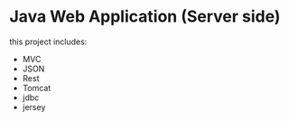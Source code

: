 # Java Web Application (Server side)
this project includes:
- MVC
- JSON
- Rest
- Tomcat
- jdbc
- jersey
